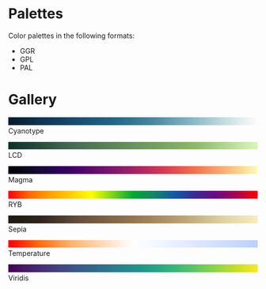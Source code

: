 # Palettes

Color palettes in the following formats:
 - GGR
 - GPL
 - PAL

# Gallery

![Cyanotype](screencaps/cyanotype.png)
Cyanotype

![LCD](screencaps/lcd.png)
LCD

![Magma](screencaps/magma.png)
Magma

![RYB](screencaps/ryb.png)
RYB

![Sepia](screencaps/sepia.png)
Sepia

![Temperature](screencaps/temperature.png)
Temperature

![Viridis](screencaps/viridis.png)
Viridis